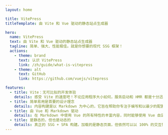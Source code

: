 ```yaml
---
layout: home

title: VitePress
titleTemplate: 由 Vite 和 Vue 驱动的静态站点生成器

hero:
  name: VitePress
  text: 由 Vite 和 Vue 驱动的静态站点生成器
  tagline: 简单、强大、性能极佳。就是你想要的现代 SSG 框架！
  actions:
    - theme: brand
      text: 认识 VitePress
      link: /zh/guide/what-is-vitepress
    - theme: alt
      text: GitHub
      link: https://github.com/vuejs/vitepress

features:
  - title: Vite：无可比拟的开发体验
    details: 感受 Vite 的速度吧！不论应用程序大小如何，服务启动和 HMR 都是十分迅速的。
  - title: 简单易用是首要的设计理念
    details: 内容构建是以 Markdown 为中心的，它旨在帮助你专注于编写和以最少的配置进行部署。
  - title: 由 Vue 和 Markdown 驱动
    details: 在 Markdown 中使用 Vue 的所有特性的丰富内容，同时能够使用 Vue 自定义站点。
  - title: 是静态的，但也是动态的
    details: 真正的 SSG + SPA 构建。加载的是静态页面，但依然可以以 100% 的交互性吸引用户。
---
```

